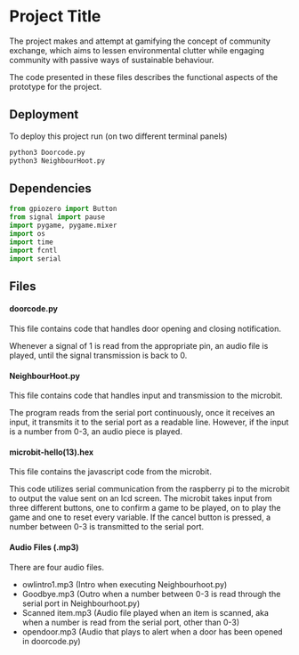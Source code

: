 # Project Title

The project makes and attempt at gamifying the concept of community exchange, which aims to lessen environmental clutter while engaging community with passive ways of sustainable behaviour. 

The code presented in these files describes the functional aspects of the prototype for the project.


## Deployment

To deploy this project run (on two different terminal panels)

```bash
python3 Doorcode.py
python3 NeighbourHoot.py
```

## Dependencies

```python
from gpiozero import Button 
from signal import pause 
import pygame, pygame.mixer
import os
import time
import fcntl
import serial
```


## Files

#### doorcode.py

This file contains code that handles door opening and closing notification.

Whenever a signal of 1 is read from the appropriate pin, an audio file is played, until the signal transmission is back to 0.

#### NeighbourHoot.py

This file contains code that handles input and transmission to the microbit.

The program reads from the serial port continuously, once it receives an input, it transmits it to the serial port as a readable line. However, if the input is a number from 0-3, an audio piece is played.

#### microbit-hello(13).hex

This file contains the javascript code from the microbit.

This code utilizes serial communication from the raspberry pi to the microbit to output the value sent on an lcd screen. The microbit takes input from three different buttons, one to confirm a game to be played, on to play the game and one to reset every variable. If the cancel button is pressed, a number between 0-3 is transmitted to the serial port.

#### Audio Files (.mp3)

There are four audio files.

- owlintro1.mp3 (Intro when executing Neighbourhoot.py)
- Goodbye.mp3 (Outro when a number between 0-3 is read through the serial port in Neighbourhoot.py)
- Scanned item.mp3 (Audio file played when an item is scanned, aka when a number is read from the serial port, other than 0-3)
- opendoor.mp3 (Audio that plays to alert when a door has been opened in doorcode.py)